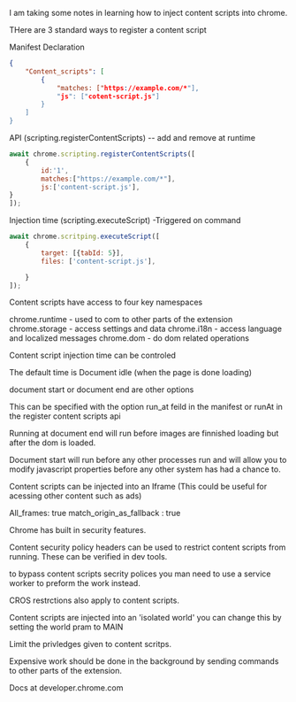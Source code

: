 I am taking some notes in learning how to inject content scripts into chrome.


THere are 3 standard ways to register a content script 

Manifest Declaration 

```json
{
    "Content_scripts": [
        {
            "matches: ["https://example.com/*"], 
            "js": ["cotent-script.js"]
        }
    ]
}
```

API (scripting.registerContentScripts) -- add and remove at runtime 

```javascript
await chrome.scripting.registerContentScripts([
    {
        id:'1',
        matches:["https://example.com/*"],
        js:['content-script.js'],
}
]);

```

Injection time (scripting.executeScript) -Triggered on command 
```javascript
await chrome.scritping.executeScript([
    {
        target: [{tabId: 5}],
        files: ['content-script.js'],

    }
]);

```
Content scripts have access to four key namespaces 

chrome.runtime - used to com to other parts of the extension 
chrome.storage - access settings and data 
chrome.i18n - access language and localized messages 
chrome.dom - do dom related operations 

Content script injection time can be controled 

The default time is Document idle (when the page is done loading)

document start or document end are other options 

This can be specified with the option run_at feild in the manifest or runAt in the register content scripts api 

Running at document end will run before images are finnished loading but after the dom is loaded. 

Document start will run before any other processes run and will allow you to modify javascript properties before any other system has had a chance to. 

Content scripts can be injected into an Iframe (This could be useful for acessing other content such as ads)

All_frames: true 
match_origin_as_fallback : true 


Chrome has built in security features. 

Content security policy headers can be used to restrict content scripts from running. 
These can be verified in dev tools. 

to bypass content scripts secrity polices you man need to use a service worker to preform the work instead. 

CROS restrctions also apply to content scripts. 

Content scripts are injected into an 'isolated world' 
you can change this by setting the world pram to MAIN 

Limit the privledges given to content scritps.

Expensive work should be done in the background by sending commands to other parts of the extension. 

Docs at developer.chrome.com

